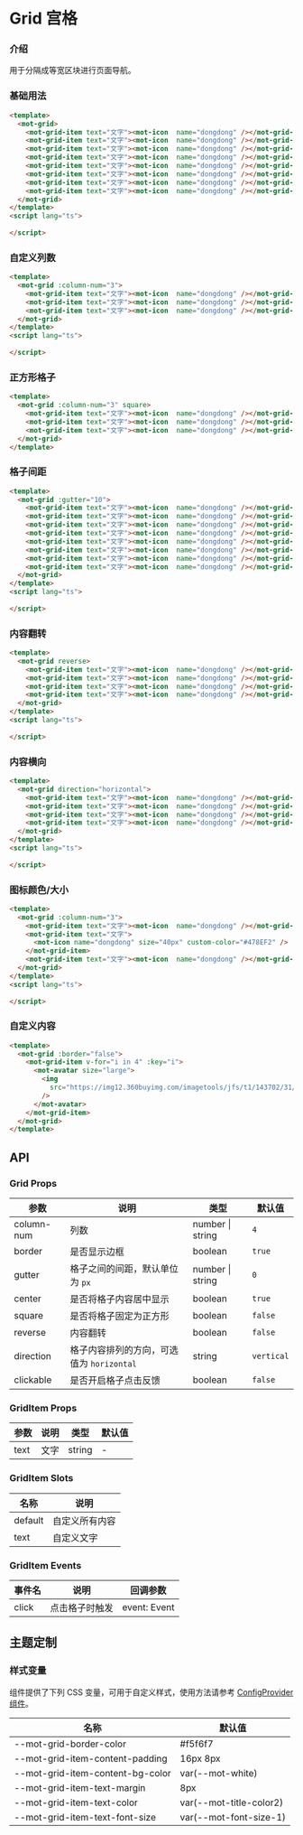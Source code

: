 # Grid 宫格

### 介绍

用于分隔成等宽区块进行页面导航。

### 基础用法

```html
<template>
  <mot-grid>
    <mot-grid-item text="文字"><mot-icon  name="dongdong" /></mot-grid-item>
    <mot-grid-item text="文字"><mot-icon  name="dongdong" /></mot-grid-item>
    <mot-grid-item text="文字"><mot-icon  name="dongdong" /></mot-grid-item>
    <mot-grid-item text="文字"><mot-icon  name="dongdong" /></mot-grid-item>
    <mot-grid-item text="文字"><mot-icon  name="dongdong" /></mot-grid-item>
    <mot-grid-item text="文字"><mot-icon  name="dongdong" /></mot-grid-item>
    <mot-grid-item text="文字"><mot-icon  name="dongdong" /></mot-grid-item>
    <mot-grid-item text="文字"><mot-icon  name="dongdong" /></mot-grid-item>
  </mot-grid>
</template>
<script lang="ts">
  
</script>
```

### 自定义列数

```html
<template>
  <mot-grid :column-num="3">
    <mot-grid-item text="文字"><mot-icon  name="dongdong" /></mot-grid-item>
    <mot-grid-item text="文字"><mot-icon  name="dongdong" /></mot-grid-item>
    <mot-grid-item text="文字"><mot-icon  name="dongdong" /></mot-grid-item>
  </mot-grid>
</template>
<script lang="ts">
  
</script>
```

### 正方形格子

```html
<template>
  <mot-grid :column-num="3" square>
    <mot-grid-item text="文字"><mot-icon  name="dongdong" /></mot-grid-item>
    <mot-grid-item text="文字"><mot-icon  name="dongdong" /></mot-grid-item>
    <mot-grid-item text="文字"><mot-icon  name="dongdong" /></mot-grid-item>
  </mot-grid>
</template>
```

### 格子间距

```html
<template>
  <mot-grid :gutter="10">
    <mot-grid-item text="文字"><mot-icon  name="dongdong" /></mot-grid-item>
    <mot-grid-item text="文字"><mot-icon  name="dongdong" /></mot-grid-item>
    <mot-grid-item text="文字"><mot-icon  name="dongdong" /></mot-grid-item>
    <mot-grid-item text="文字"><mot-icon  name="dongdong" /></mot-grid-item>
    <mot-grid-item text="文字"><mot-icon  name="dongdong" /></mot-grid-item>
    <mot-grid-item text="文字"><mot-icon  name="dongdong" /></mot-grid-item>
    <mot-grid-item text="文字"><mot-icon  name="dongdong" /></mot-grid-item>
    <mot-grid-item text="文字"><mot-icon  name="dongdong" /></mot-grid-item>
  </mot-grid>
</template>
<script lang="ts">
  
</script>
```

### 内容翻转

```html
<template>
  <mot-grid reverse>
    <mot-grid-item text="文字"><mot-icon  name="dongdong" /></mot-grid-item>
    <mot-grid-item text="文字"><mot-icon  name="dongdong" /></mot-grid-item>
    <mot-grid-item text="文字"><mot-icon  name="dongdong" /></mot-grid-item>
    <mot-grid-item text="文字"><mot-icon  name="dongdong" /></mot-grid-item>
  </mot-grid>
</template>
<script lang="ts">
  
</script>
```

### 内容横向

```html
<template>
  <mot-grid direction="horizontal">
    <mot-grid-item text="文字"><mot-icon  name="dongdong" /></mot-grid-item>
    <mot-grid-item text="文字"><mot-icon  name="dongdong" /></mot-grid-item>
    <mot-grid-item text="文字"><mot-icon  name="dongdong" /></mot-grid-item>
    <mot-grid-item text="文字"><mot-icon  name="dongdong" /></mot-grid-item>
  </mot-grid>
</template>
<script lang="ts">
  
</script>
```

### 图标颜色/大小

```html
<template>
  <mot-grid :column-num="3">
    <mot-grid-item text="文字"><mot-icon  name="dongdong" /></mot-grid-item>
    <mot-grid-item text="文字">
      <mot-icon name="dongdong" size="40px" custom-color="#478EF2" />
    </mot-grid-item>
    <mot-grid-item text="文字"><mot-icon  name="dongdong" /></mot-grid-item>
  </mot-grid>
</template>
<script lang="ts">
  
</script>
```

### 自定义内容

```html
<template>
  <mot-grid :border="false">
    <mot-grid-item v-for="i in 4" :key="i">
      <mot-avatar size="large">
        <img
          src="https://img12.360buyimg.com/imagetools/jfs/t1/143702/31/16654/116794/5fc6f541Edebf8a57/4138097748889987.png"
        />
      </mot-avatar>
    </mot-grid-item>
  </mot-grid>
</template>
```

## API

### Grid Props

| 参数       | 说明                                      | 类型             | 默认值     |
| ---------- | ----------------------------------------- | ---------------- | ---------- |
| column-num | 列数                                      | number \| string | `4`        |
| border     | 是否显示边框                              | boolean          | `true`     |
| gutter     | 格子之间的间距，默认单位为 `px`           | number \| string | `0`        |
| center     | 是否将格子内容居中显示                    | boolean          | `true`     |
| square     | 是否将格子固定为正方形                    | boolean          | `false`    |
| reverse    | 内容翻转                                  | boolean          | `false`    |
| direction  | 格子内容排列的方向，可选值为 `horizontal` | string           | `vertical` |
| clickable  | 是否开启格子点击反馈                      | boolean          | `false`    |

### GridItem Props

| 参数 | 说明 | 类型   | 默认值 |
| ---- | ---- | ------ | ------ |
| text | 文字 | string | -      |

### GridItem Slots

| 名称    | 说明           |
| ------- | -------------- |
| default | 自定义所有内容 |
| text    | 自定义文字     |

### GridItem Events

| 事件名 | 说明           | 回调参数     |
| ------ | -------------- | ------------ |
| click  | 点击格子时触发 | event: Event |

## 主题定制

### 样式变量

组件提供了下列 CSS 变量，可用于自定义样式，使用方法请参考 [ConfigProvider 组件](/components/configprovider)。

| 名称                             | 默认值                  |
| -------------------------------- | ----------------------- |
| --mot-grid-border-color          | #f5f6f7                 |
| --mot-grid-item-content-padding  | 16px 8px                |
| --mot-grid-item-content-bg-color | var(--mot-white)        |
| --mot-grid-item-text-margin      | 8px                     |
| --mot-grid-item-text-color       | var(--mot-title-color2) |
| --mot-grid-item-text-font-size   | var(--mot-font-size-1)  |
